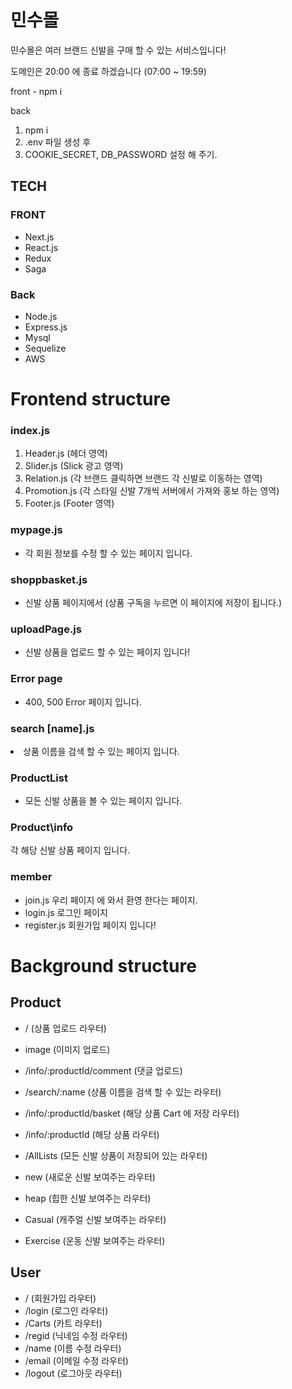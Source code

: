 # 민수몰

민수몰은 여러 브랜드 신발을 구매 할 수 있는 서비스입니다!

도메인은 20:00 에 종료 하겠습니다 (07:00 ~ 19:59) 

front - npm i 


back 
1. npm i
2. .env 파일 생성 후 
3. COOKIE_SECRET, DB_PASSWORD 설정 해 주기. 


## TECH 

### FRONT 

- Next.js 
- React.js
- Redux
- Saga 

### Back 

- Node.js
- Express.js 
- Mysql 
- Sequelize 
- AWS 


# Frontend structure

<h3>index.js</h3>

1. Header.js (헤더 영역) 
2. Slider.js (Slick 광고 영역)
3. Relation.js (각 브랜드 클릭하면 브랜드 각 신발로 이동하는 영역) 
4. Promotion.js (각 스타일 신발 7개씩 서버에서 가져와 홍보 하는 영역) 
5. Footer.js (Footer 영역) 

<h3>mypage.js</h3>

- 각 회원 정보를 수정 할 수 있는 페이지 입니다. 

<h3>shoppbasket.js</h3>

- 신발 상품 페이지에서 (상품 구독을 누르면 이 페이지에 저장이 됩니다.)

<h3>uploadPage.js</h3>

- 신발 상품을 업로드 할 수 있는 페이지 입니다!

<h3>Error page</h3>

- 400, 500 Error 페이지 입니다.

<h3>search [name].js</h3

- 상품 이름을 검색 할 수 있는 페이지 입니다.

<h3>ProductList</h3>

- 모든 신발 상품을 볼 수 있는 페이지 입니다.

<h3>Product\info</h3>

각 해당 신발 상품 페이지 입니다.

<h3>member</h3>

- join.js 우리 페이지 에 와서 환영 한다는 페이지.
- login.js 로그인 페이지
- register.js 회원가입 페이지 입니다!



# Background structure

## Product 

- / (상품 업로드 라우터) 
- image (이미지 업로드)
- /info/:productId/comment (댓글 업로드) 
- /search/:name (상품 이름을 검색 할 수 있는 라우터) 
- /info/:productId/basket (해당 상품 Cart 에 저장 라우터)
- /info/:productId (해당 상품 라우터) 
- /AllLists (모든 신발 상품이 저장되어 있는 라우터)

- new (새로운 신발 보여주는 라우터)
- heap (힙한 신발 보여주는 라우터)
- Casual (캐주얼 신발 보여주는 라우터) 
- Exercise (운동 신발 보여주는 라우터) 


## User 

- / (회원가입 라우터)
- /login (로그인 라우터)
- /Carts (카트 라우터) 
- /regid (닉네임 수정 라우터)
- /name (이름 수정 라우터)
- /email (이메일 수정 라우터)
- /logout (로그아웃 라우터) 





